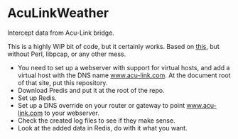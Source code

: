 # AcuLinkWeather
Intercept data from Acu-Link bridge.

This is a highly WIP bit of code, but it certainly works. Based on [this](http://moderntoil.com/?p=794), but without Perl, libpcap, or any other mess.

- You need to set up a webserver with support for virtual hosts, and add a virtual host with the DNS name www.acu-link.com. At the document root of that site, put this repository.
- Download Predis and put it at the root of the repo.
- Set up Redis.
- Set up a DNS override on your router or gateway to point www.acu-link.com to your webserver. 
- Check the created log files to see if they make sense.
- Look at the added data in Redis, do with it what you want.
